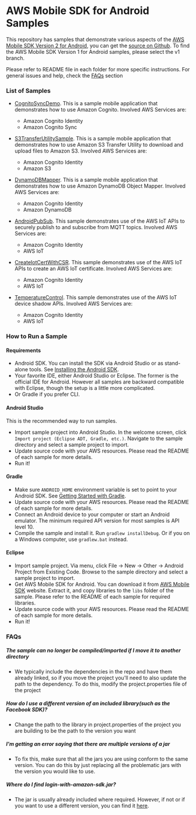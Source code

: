 AWS Mobile SDK for Android Samples
=======================

This repository has samples that demonstrate various aspects of the [AWS Mobile SDK Version 2 for Android](http://aws.amazon.com/sdkforandroid), you can get the [source on Github](https://github.com/aws/aws-sdk-android-v2).  To find the AWS Mobile SDK Version 1 for Android samples, please select the v1 branch.

Please refer to README file in each folder for more specific instructions. For
general issues and help, check the <a href="#faqs">FAQs</a> section

### List of Samples

* [CognitoSyncDemo](CognitoSyncDemo/README.md). This is a sample mobile application that demonstrates how to use Amazon Cognito. Involved AWS Services are:
  + Amazon Cognito Identity
  + Amazon Cognito Sync

* [S3TransferUtilitySample](S3TransferUtilitySample/README.md). This is a sample mobile application that demonstrates how to use Amazon S3 Transfer Utility to download and upload files to Amazon S3. Involved AWS Services are:
  + Amazon Cognito Identity
  + Amazon S3
      
* [DynamoDBMapper](DynamoDBMapper_UserPreference_Cognito/README.md). This is a sample mobile application that demonstrates how to use Amazon DynamoDB Object Mapper. Involved AWS Services are:
  + Amazon Cognito Identity
  + Amazon DynamoDB
     
* [AndroidPubSub](AndroidPubSub/README.md). This sample demonstrates use of the AWS IoT APIs to securely publish to and subscribe from MQTT topics. Involved AWS Services are:
  + Amazon Cognito Identity
  + AWS IoT

* [CreateIotCertWithCSR](CreateIotCertWithCSR/README.md). This sample demonstrates use of the AWS IoT APIs to create an AWS IoT certificate. Involved AWS Services are:
  + Amazon Cognito Identity
  + AWS IoT

* [TemperatureControl](TemperatureControl/README.md). This sample demonstrates use of the AWS IoT device shadow APIs. Involved AWS Services are:
  + Amazon Cognito Identity
  + AWS IoT

### How to Run a Sample
#### Requirements
* Android SDK. You can install the SDK via Android Studio or as stand-alone tools. See [Installing the Android SDK](http://developer.android.com/sdk/installing/index.html).
* Your favorite IDE, either Android Studio or Eclipse. The former is the official IDE for Android. However all samples are backward compatible with Eclipse, though the setup is a little more complicated.
* Or Gradle if you prefer CLI.

#### Android Studio
This is the recommended way to run samples.
* Import sample project into Android Studio. In the welcome screen, click `Import project (Eclipse ADT, Gradle, etc.)`. Navigate to the sample directory and select a sample project to import.
* Update source code with your AWS resources. Please read the README of each sample for more details.
* Run it!

#### Gradle
* Make sure `ANDROID_HOME` environment variable is set to point to your Android SDK. See [Getting Started with Gradle](https://guides.codepath.com/android/Getting-Started-with-Gradle).
* Update source code with your AWS resources. Please read the README of each sample for more details.
* Connect an Android device to your computer or start an Android emulator. The minimum required API version for most samples is API level 10.
* Compile the sample and install it. Run `gradlew installDebug`. Or if you on a Windows computer, use `gradlew.bat` instead. 

#### Eclipse
* Import sample project. Via menu, click File -> New -> Other -> Android Project from Existing Code. Browse to the sample directory and select a sample project to import.
* Get AWS Mobile SDK for Android. You can download it from [AWS Mobile SDK](https://aws.amazon.com/mobile/sdk/) website. Extract it, and copy libraries to the `libs` folder of the sample. Please refer to the README of each sample for required libraries.
* Update source code with your AWS resources. Please read the README of each sample for more details.
* Run it!

### FAQs<a name="faqs"></a>
##### The sample can no longer be compiled/imported if I move it to another directory
* We typically include the dependencies in the repo and have them already
linked, so if you move the project you'll need to also update the path to the
dependency. To do this, modify the project.properties file of the project

##### How do I use a different version of an included library(such as the Facebook SDK)?
* Change the path to the library in project.properties of the project you are
building to be the path to the version you want

##### I'm getting an error saying that there are multiple versions of a jar
* To fix this, make sure that all the jars you are using conform to the same
version. You can do this by just replacing all the problematic jars with the
version you would like to use.

##### Where do I find login-with-amazon-sdk.jar?
* The jar is usually already included where required. However, if not or if you want to use a different version, you can find it <a href="https://developer.amazon.com/public/apis/engage/login-with-amazon/docs/install_sdk_android.html">here</a>.

